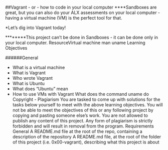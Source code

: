 ##Vagrant - or - how to code in your local computer
****Sandboxes are great, but you can also do your ALX assessments on your local computer - having a virtual machine (VM) is the perfect tool for that.

*Let’s dig into Vagrant today!


********This project can’t be done in Sandboxes - it can be done only in your local computer.
ResourceVirtual machine
man uname
Learning Objectives

######General
* What is a virtual machine
* What is Vagrant
* Who wrote Vagrant
* What is Ubuntu
* What does “Ubuntu” mean
* How to use VMs with Vagrant
What does the command uname do
Copyright - Plagiarism
You are tasked to come up with solutions for the tasks below yourself to meet with the above learning objectives.
You will not be able to meet the objectives of this or any following project by copying and pasting someone else’s work.
You are not allowed to publish any content of this project.
Any form of plagiarism is strictly forbidden and will result in removal from the program.
Requirements
General
A README.md file at the root of the repo, containing a description of the repository
A README.md file, at the root of the folder of this project (i.e. 0x00-vagrant), describing what this project is about
